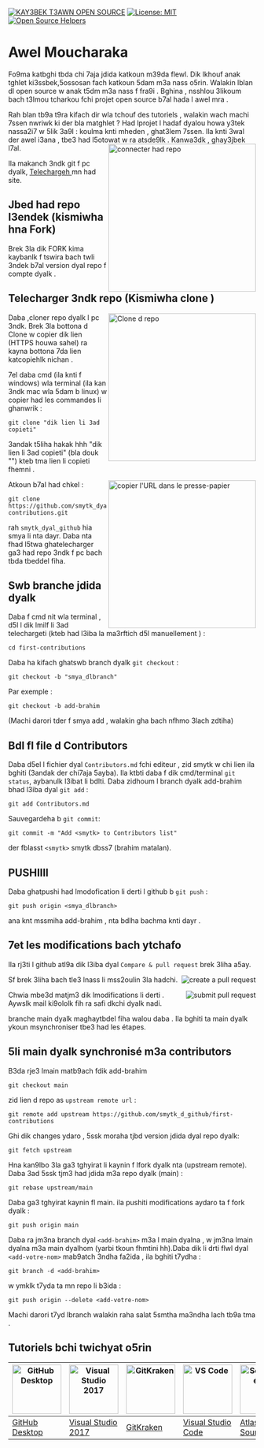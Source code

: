 [![KAY3BEK T3AWN OPEN SOURCE](https://badges.frapsoft.com/os/v1/open-source.svg?v=103)](https://github.com/ellerbrock/open-source-badges/)
[![License: MIT](https://img.shields.io/badge/License-MIT-green.svg)](https://opensource.org/licenses/MIT)
[![Open Source Helpers](https://www.codetriage.com/roshanjossey/first-contributions/badges/users.svg)](https://www.codetriage.com/roshanjossey/first-contributions)


# Awel Moucharaka

Fo9ma katbghi tbda chi 7aja jdida katkoun m39da flewl. Dik lkhouf anak tghlet ki3ssbek,5ossosan fach katkoun 5dam m3a nass o5rin. Walakin lblan dl open source w anak t5dm m3a nass f fra9i . Bghina , nsshlou 3likoum bach t3lmou tcharkou fchi projet open source b7al hada l awel mra .   

Rah blan tb9a t9ra kifach dir wla tchouf des tutoriels , walakin wach machi 7ssen nwriwk ki der bla matghlet ? Had lprojet l hadaf dyalou howa y3tek nassa2i7 w 5lik 3a9l : koulma knti mheden , ghat3lem 7ssen. Ila knti 3wal der awel i3ana , tbe3 had l5otowat w ra atsde9lk . Kanwa3dk , ghay3jbek l7al.
<img align="right" width="300" src="https://firstcontributions.github.io/assets/Readme/fork.png" alt="connecter had repo" />

Ila makanch 3ndk git f pc dyalk, [ Telechargeh ]( https://help.github.com/articles/set-up-git/ )mn had site.

## Jbed had repo l3endek (kismiwha hna Fork)

Brek 3la dik FORK kima kaybanlk f tswira bach twli 3ndek b7al version dyal repo f compte dyalk .

## Telecharger 3ndk repo (Kismiwha clone )

<img align="right" width="300" src="https://firstcontributions.github.io/assets/Readme/clone.png" alt="Clone d repo" />

Daba ,cloner repo dyalk l pc 3ndk. Brek 3la bottona d Clone w copier dik lien (HTTPS houwa sahel) ra kayna bottona 7da lien katcopiehlk nichan .

7el daba cmd (ila knti f windows) wla terminal (ila kan 3ndk mac wla 5dam b linux) w copier had les commandes li ghanwrik :

```
git clone "dik lien li 3ad copieti"
```
3andak t5liha hakak hhh "dik lien li 3ad copieti" (bla douk "") kteb tma lien li copieti fhemni . 

<img align="right" width="300" src="https://firstcontributions.github.io/assets/Readme/copy-to-clipboard.png" alt="copier l'URL dans le presse-papier" />

Atkoun b7al had chkel :
```
git clone https://github.com/smytk_dyal_github/first-contributions.git
```
rah `smytk_dyal_github`  hia smya li nta dayr. 
Daba nta fhad l5twa ghatelecharger ga3 had repo 3ndk f pc bach tbda tbeddel fiha. 

## Swb branche jdida dyalk

Daba f cmd nit wla terminal , d5l l dik lmilf li 3ad telechargeti (kteb had l3iba la ma3rftich d5l manuellement ) :

```
cd first-contributions
```
Daba ha kifach ghatswb branch dyalk `git checkout` :
```
git checkout -b "smya_dlbranch"
```

Par exemple :
```
git checkout -b add-brahim
```
(Machi darori tder f smya add , walakin gha bach nfhmo 3lach zdtiha)

## Bdl fl file d Contributors

Daba d5el l fichier dyal `Contributors.md` fchi editeur , zid smytk w chi lien ila bghiti (3andak der chi7aja 5ayba). Ila ktbti daba f dik cmd/terminal `git status`, aybanulk l3ibat li bdlti. Daba zidhoum l branch dyalk add-brahim bhad l3iba dyal `git add` :
```
git add Contributors.md
```

Sauvegardeha b `git commit`:
```
git commit -m "Add <smytk> to Contributors list"
```
der fblasst `<smytk>` smytk dbss7 (brahim matalan).

## PUSHIIII

Daba ghatpushi had lmodofication li derti l github b  `git push` :
```
git push origin <smya_dlbranch>
```
ana knt mssmiha add-brahim , nta bdlha bachma knti dayr .

## 7et les modifications bach ytchafo

Ila rj3ti l github atl9a dik l3iba dyal `Compare & pull request`
brek 3liha a5ay.

<img style="float: right;" src="https://firstcontributions.github.io/assets/Readme/compare-and-pull.png" alt="create a pull request" />

Sf brek 3liha bach tle3 lnass li mss2oulin 3la hadchi.

<img style="float: right;" src="https://firstcontributions.github.io/assets/Readme/submit-pull-request.png" alt="submit pull request" />

Chwia mbe3d matjm3 dik lmodifications li derti . Aywslk mail ki9ololk fih ra safi dkchi dyalk nadi.

branche main dyalk maghaytbdel fiha walou daba . Ila bghiti ta main dyalk ykoun msynchroniser tbe3 had les étapes.

## 5li main dyalk synchronisé m3a contributors

B3da rje3 lmain matb9ach fdik add-brahim 
 ```
 git checkout main
 ```

zid lien d repo as `upstream remote url` :
```
git remote add upstream https://github.com/smytk_d_github/first-contributions
```
Ghi dik changes ydaro , 5ssk moraha tjbd version jdida dyal repo dyalk:
```
git fetch upstream
```

Hna kan9lbo 3la ga3 tghyirat li kaynin f lfork dyalk nta (upstream remote). Daba 3ad 5ssk tjm3 had jdida m3a repo dyalk (main) :
```
git rebase upstream/main
```
Daba ga3 tghyirat kaynin fl main. ila pushiti modifications aydaro ta f fork dyalk :
```
git push origin main
```

Daba ra jm3na branch dyal `<add-brahim>` m3a l main dyalna , w jm3na lmain dyalna m3a main dyalhom (yarbi tkoun fhmtini hh).Daba dik li drti flwl dyal `<add-votre-nom>` mab9atch 3ndha fa2ida , ila bghiti t7ydha :
```
git branch -d <add-brahim>
```
w ymklk t7yda ta mn repo li b3ida :
```
git push origin --delete <add-votre-nom>
```
Machi darori t7yd lbranch walakin raha salat 5smtha ma3ndha lach tb9a tma .

## Tutoriels bchi twichyat o5rin 


| <a href="../gui-tool-tutorials/github-desktop-tutorial.md"><img alt="GitHub Desktop" src="https://desktop.github.com/images/desktop-icon.svg" width="100"></a> | <a href="../gui-tool-tutorials/github-windows-vs2017-tutorial.md"><img alt="Visual Studio 2017" src="https://upload.wikimedia.org/wikipedia/commons/c/cd/Visual_Studio_2017_Logo.svg" width="100"></a> | <a href="../gui-tool-tutorials/gitkraken-tutorial.md"><img alt="GitKraken" src="https://firstcontributions.github.io/assets/gui-tool-tutorials/gitkraken-tutorial/gk-icon.png" width="100"></a> | <a href="../gui-tool-tutorials/github-windows-vs-code-tutorial.md"><img alt="VS Code" src="https://upload.wikimedia.org/wikipedia/commons/2/2d/Visual_Studio_Code_1.18_icon.svg" width=100></a> | <a href="../gui-tool-tutorials/sourcetree-macos-tutorial.md"><img alt="Sourcetree App" src="https://wac-cdn.atlassian.com/dam/jcr:81b15cde-be2e-4f4a-8af7-9436f4a1b431/Sourcetree-icon-blue.svg" width=100></a> | <a href="../gui-tool-tutorials/github-windows-intellij-tutorial.md"><img alt="IntelliJ IDEA" src="https://upload.wikimedia.org/wikipedia/commons/thumb/9/9c/IntelliJ_IDEA_Icon.svg/512px-IntelliJ_IDEA_Icon.svg.png" width=100></a> |
| --- | --- | --- | --- | --- | --- |
| [GitHub Desktop](../gui-tool-tutorials/github-desktop-tutorial.md) | [Visual Studio 2017](../gui-tool-tutorials/github-windows-vs2017-tutorial.md) | [GitKraken](../gui-tool-tutorials/gitkraken-tutorial.md) | [Visual Studio Code](../gui-tool-tutorials/github-windows-vs-code-tutorial.md) | [Atlassian Sourcetree](../gui-tool-tutorials/sourcetree-macos-tutorial.md) | [IntelliJ IDEA](../gui-tool-tutorials/github-windows-intellij-tutorial.md) 